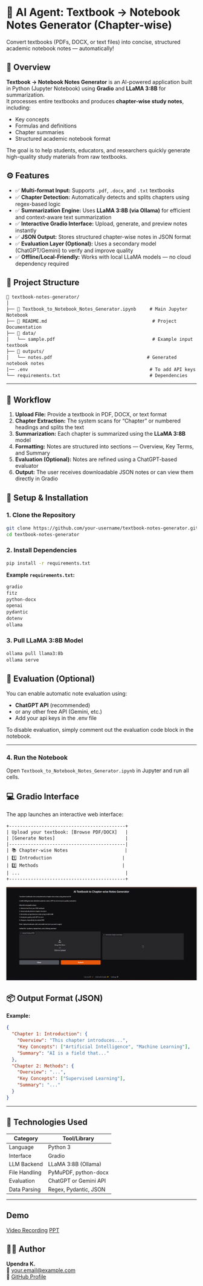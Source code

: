 # 🧠 AI Agent: Textbook → Notebook Notes Generator (Chapter-wise)

Convert textbooks (PDFs, DOCX, or text files) into concise, structured academic notebook notes — automatically!

## 📘 Overview

**Textbook → Notebook Notes Generator** is an AI-powered application built in Python (Jupyter Notebook) using **Gradio** and **LLaMA 3:8B** for summarization.  
It processes entire textbooks and produces **chapter-wise study notes**, including:

- Key concepts  
- Formulas and definitions  
- Chapter summaries  
- Structured academic notebook format  

The goal is to help students, educators, and researchers quickly generate high-quality study materials from raw textbooks.


## ⚙️ Features

- ✅ **Multi-format Input:** Supports `.pdf`, `.docx`, and `.txt` textbooks  
- ✅ **Chapter Detection:** Automatically detects and splits chapters using regex-based logic  
- ✅ **Summarization Engine:** Uses **LLaMA 3:8B (via Ollama)** for efficient and context-aware text summarization  
- ✅ **Interactive Gradio Interface:** Upload, generate, and preview notes instantly  
- ✅ **JSON Output:** Stores structured chapter-wise notes in JSON format  
- ✅ **Evaluation Layer (Optional):** Uses a secondary model (ChatGPT/Gemini) to verify and improve quality  
- ✅ **Offline/Local-Friendly:** Works with local LLaMA models — no cloud dependency required  

## 🧩 Project Structure

```
📂 textbook-notes-generator/
│
├── 📘 Textbook_to_Notebook_Notes_Generator.ipynb     # Main Jupyter Notebook
├── 📄 README.md                                       # Project Documentation
├── 📂 data/
│   └── sample.pdf                                    # Example input textbook
├── 📂 outputs/
│   └── notes.pdf                                   # Generated notebook notes
|── .env                                             # To add API keys
└── requirements.txt                                 # Dependencies
```

---

## 🧠 Workflow

1. **Upload File:** Provide a textbook in PDF, DOCX, or text format  
2. **Chapter Extraction:** The system scans for “Chapter” or numbered headings and splits the text  
3. **Summarization:** Each chapter is summarized using the **LLaMA 3:8B** model  
4. **Formatting:** Notes are structured into sections — Overview, Key Terms, and Summary  
5. **Evaluation (Optional):** Notes are refined using a ChatGPT-based evaluator  
6. **Output:** The user receives downloadable JSON notes or can view them directly in Gradio  


## 🚀 Setup & Installation

### 1. Clone the Repository
```bash
git clone https://github.com/your-username/textbook-notes-generator.git
cd textbook-notes-generator
```

### 2. Install Dependencies
```bash
pip install -r requirements.txt
```

**Example `requirements.txt`:**
```txt
gradio
fitz
python-docx
openai
pydantic
dotenv
ollama
```

### 3. Pull LLaMA 3:8B Model
```bash
ollama pull llama3:8b
ollama serve
```

## 🧪 Evaluation (Optional)

You can enable automatic note evaluation using:
- **ChatGPT API** (recommended)
- or any other free API (Gemini, etc.)
- Add your api keys in the .env file 

To disable evaluation, simply comment out the evaluation code block in the notebook.

---

### 4. Run the Notebook
Open `Textbook_to_Notebook_Notes_Generator.ipynb` in Jupyter and run all cells.


## 💻 Gradio Interface

The app launches an interactive web interface:

```
+-------------------------------------------+
| Upload your textbook: [Browse PDF/DOCX]   |
| [Generate Notes]                          |
|-------------------------------------------|
| 📚 Chapter-wise Notes                     |
| 1️⃣ Introduction                          |
| 2️⃣ Methods                               |
| ...                                       |
+-------------------------------------------+
```
![alt text](image.png)


## 📦 Output Format (JSON)

**Example:**
```json
{
  "Chapter 1: Introduction": {
    "Overview": "This chapter introduces...",
    "Key Concepts": ["Artificial Intelligence", "Machine Learning"],
    "Summary": "AI is a field that..."
  },
  "Chapter 2: Methods": {
    "Overview": "...",
    "Key Concepts": ["Supervised Learning"],
    "Summary": "..."
  }
}
```

---

## 🧰 Technologies Used

| Category | Tool/Library |
|-----------|--------------|
| Language | Python 3 |
| Interface | Gradio |
| LLM Backend | LLaMA 3:8B (Ollama) |
| File Handling | PyMuPDF, python-docx |
| Evaluation | ChatGPT or Gemini API |
| Data Parsing | Regex, Pydantic, JSON |

---
## Demo
[Video Recording](https://github.com/K-upendra-7/abcd-agentic-training-vnr-upendra/blob/main/AI-Agent-Textbook-Notebook/AI-Agent-Textbook-Notebook%20Video%20Recording.mp4) 
[PPT](https://github.com/K-upendra-7/abcd-agentic-training-vnr-upendra/blob/main/AI-Agent-Textbook-Notebook/AI-Agent-Textbook-Notebook%20PPT.pdf) 

## 🧑‍💻 Author

**Upendra K.**  
📧 your.email@example.com  
💼 [GitHub Profile](https://github.com/your-username)


